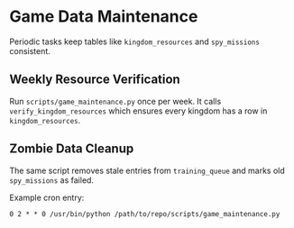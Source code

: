 # Game Data Maintenance

Periodic tasks keep tables like `kingdom_resources` and `spy_missions` consistent.

## Weekly Resource Verification

Run `scripts/game_maintenance.py` once per week. It calls `verify_kingdom_resources` which
ensures every kingdom has a row in `kingdom_resources`.

## Zombie Data Cleanup

The same script removes stale entries from `training_queue` and marks old
`spy_missions` as failed.

Example cron entry:

```cron
0 2 * * 0 /usr/bin/python /path/to/repo/scripts/game_maintenance.py
```
